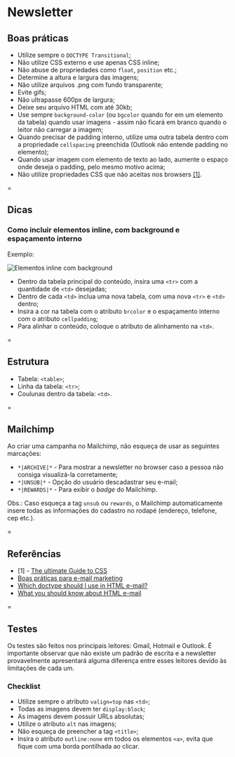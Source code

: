 # Newsletter

## Boas práticas
* Utilize sempre o `DOCTYPE Transitional`;
* Não utilize CSS externo e use apenas CSS inline;
* Não abuse de propriedades como `float`, `position` etc.;
* Determine a altura e largura das imagens;
* Não utilize arquivos .png com fundo transparente;
* Evite gifs;
* Não ultrapasse 600px de largura;
* Deixe seu arquivo HTML com até 30kb;
* Use sempre `background-color` (ou `bgcolor` quando for em um elemento da tabela) quando usar imagens - assim não ficará em branco quando o leitor não carregar a imagem;
* Quando precisar de padding interno, utilize uma outra tabela dentro com a propriedade `cellspacing` preenchida (Outlook não entende padding no elemento);
* Quando usar imagem com elemento de texto ao lado, aumente o espaço onde deseja o padding, pelo mesmo motivo acima;
* Não utilize propriedades CSS que não aceitas nos browsers [[1]](#newsletter1).

=

## Dicas

### Como incluir elementos inline, com background e espaçamento interno

Exemplo: 

![Elementos inline com background](http://lab.a2comunicacao.com.br/metodologia/newsletter_01.png)

* Dentro da tabela principal do conteúdo, insira uma `<tr>` com a quantidade de `<td>` desejadas;
* Dentro de cada `<td>` inclua uma nova tabela, com uma nova `<tr>` e `<td>` dentro;
* Insira a cor na tabela com o atributo `brcolor` e o espaçamento interno com o atributo `cellpadding`;
* Para alinhar o conteúdo, coloque o atributo de alinhamento na `<td>`.

=

## Estrutura

* Tabela: `<table>`;
* Linha da tabela: `<tr>`;
* Coulunas dentro da tabela: `<td>`.

=

## Mailchimp
Ao criar uma campanha no Mailchimp, não esqueça de usar as seguintes marcações:

* `*|ARCHIVE|*` - Para mostrar a newsletter no browser caso a pessoa não consiga visualizá-la corretamente;
* `*|UNSUB|*` - Opção do usuário descadastrar seu e-mail;
* `*|REWARDS|*` - Para exibir o _badge_ do Mailchimp.

Obs.: Caso esqueça a tag `unsub` ou `rewards`, o Mailchimp automaticamente insere todas as informações do cadastro no rodapé (endereço, telefone, cep etc.).

=

## Referências
* [<a name="newsletter1"></a>1] - [The ultimate Guide to CSS](http://www.campaignmonitor.com/css/)
* [Boas práticas para e-mail marketing](http://tableless.com.br/boas-praticas-para-e-mail-marketing/#.UgEIxlOAFFR)
* [Which doctype should I use in HTML e-mail?](http://www.campaignmonitor.com/blog/post/3317/correct-doctype-to-use-in-html-email/)
* [What you should know about HTML e-mail](http://hub.tutsplus.com/tutorials/what-you-should-know-about-html-email--webdesign-12908)

=

## Testes
Os testes são feitos nos principais leitores: Gmail, Hotmail e Outlook. É importante observar que não existe um padrão de escrita e a newsletter provavelmente apresentará alguma diferença entre esses leitores devido às limitações de cada um.

### Checklist
* Utilize sempre o atributo `valign=top` nas `<td>`;
* Todas as imagens devem ter `display:block`;
* As imagens devem possuir URLs absolutas;
* Utilize o atributo `alt` nas imagens;
* Não esqueça de preencher a tag `<title>`;
* Insira o atributo `outline:none` em todos os elementos `<a>`, evita que fique com uma borda pontilhada ao clicar.
